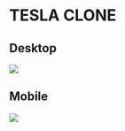 # TESLA CLONE

## Desktop

![]('./src/screenshot/desktop.png')

## Mobile

![]('./src/screenshot/mobile.png')
